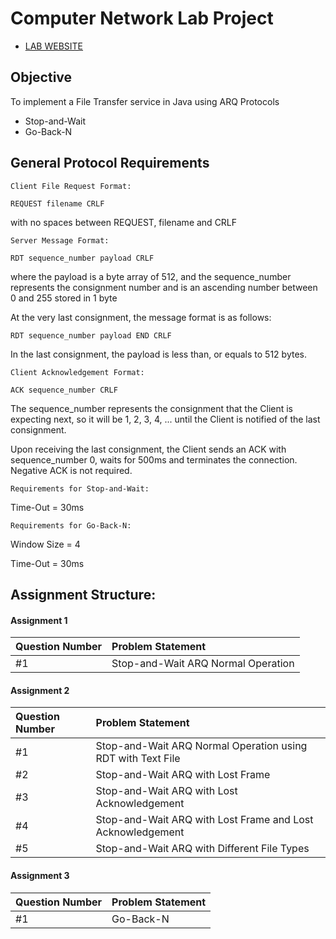 
# Computer Network Lab Project

- [LAB WEBSITE](https://sites.google.com/a/iemcal.com/cs602-computernetworks/project2021)

## Objective

To implement a File Transfer service in Java using ARQ Protocols

 - Stop-and-Wait
 - Go-Back-N

## General Protocol Requirements

`Client File Request Format: `
```
REQUEST filename CRLF
```
with no spaces between REQUEST, filename and CRLF

`Server Message Format: `
```
RDT sequence_number payload CRLF
```
where the payload is a byte array of 512, and the sequence_number represents the consignment number and is an ascending number between 0 and 255 stored in 1 byte

At the very last consignment, the message format is as follows:

```
RDT sequence_number payload END CRLF
```

In the last consignment, the payload is less than, or equals to 512 bytes.

`Client Acknowledgement Format: `

```
ACK sequence_number CRLF
```

The sequence_number represents the consignment that the Client is expecting next, so it will be 1, 2, 3, 4, ... until the Client is notified of the last consignment.

Upon receiving the last consignment, the Client sends an ACK with sequence_number 0, waits for 500ms and terminates the connection.
Negative ACK is not required.

`Requirements for Stop-and-Wait: `

Time-Out = 30ms

`Requirements for Go-Back-N: `

Window Size = 4

Time-Out = 30ms

## Assignment Structure:

#### Assignment 1

| Question Number | Problem Statement  |
| :---------- | :----------------------------------- |
| #1 |  Stop-and-Wait ARQ Normal Operation  |

#### Assignment 2

| Question Number | Problem Statement  |
| :---------- | :------- |
|  #1 | Stop-and-Wait ARQ Normal Operation using RDT with Text File |
|  #2 | Stop-and-Wait ARQ with Lost Frame |
|  #3 | Stop-and-Wait ARQ with Lost Acknowledgement |
|  #4 | Stop-and-Wait ARQ with Lost Frame and Lost Acknowledgement |
|  #5 | Stop-and-Wait ARQ with Different File Types |


#### Assignment 3

| Question Number | Problem Statement  |
| :---------- | :------- |
| #1 |  Go-Back-N  |